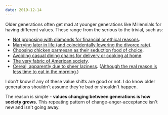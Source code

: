 ```yaml
---
date: 2019-12-14
---
```


Older generations often get mad at younger generations like Millennials for having different values. These range from the serious to the trivial, such as:

* [Not proposing with diamonds for financial or ethical reasons](http://www.thedailybeast.com/why-have-millennials-fallen-out-of-love-with-diamonds).
* [Marrying later in life (and coincidentally lowering the divorce rate)](https://www.bloomberg.com/news/articles/2017-04-04/young-americans-are-killing-marriage).
* [Choosing chicken parmesan as their seduction food of choice](https://nypost.com/2019/11/12/how-chicken-parm-became-nycs-aphrodisiac-of-choice/).
* [Avoiding casual dining chains for delivery or cooking at home](https://www.businessinsider.com/millennials-endanger-casual-dining-restaurants-2017-5).
* [The very fabric of American society](https://medium.com/thingsthatmatterblog/millennials-are-killing-america-part-one-81c802bd8437).
* [Cereal, apparently due to sheer laziness](https://fortune.com/2016/02/25/millennials-cereal-sales/). ([Although the real reason is less time to eat in the morning](https://www.gq.com/story/the-real-reason-millennials-arent-eating-cereal-for-breakfast).)

I don't know if any of these value shifts are good or not. I do know older generations shouldn't assume they're bad or shouldn't happen.

The reason is simple - **values changing between generations is how society grows.** This repeating pattern of change-anger-acceptance isn't new and isn't going away.
